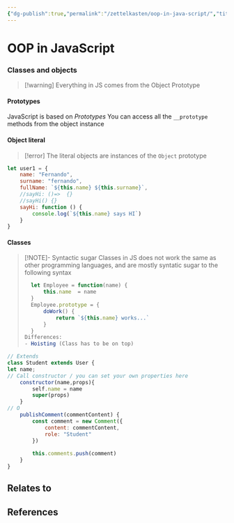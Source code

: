 ```yaml
---
{"dg-publish":true,"permalink":"/zettelkasten/oop-in-java-script/","title":"OOP in JavaScript","tags":["status/todo","status/pre-moc/JavaScript"],"noteIcon":"","created":"2023-10-10T17:46:41.076+01:00"}
---
```



# OOP in JavaScript


### Classes and objects

> [!warning] Everything in JS comes from the Object Prototype

#### Prototypes

JavaScript is based on *Prototypes*
You can access all the `__prototype` methods from the object instance

#### Object literal
> [!error] The literal objects are instances of the `Object` prototype

```js
let user1 = {
	name: "Fernando",
	surname: "fernando",
	fullName: `${this.name} ${this.surname}`,
	//sayHi: ()=>  {}
	//sayHi() {}
	sayHi: function () {
		console.log(`${this.name} says HI`)
	}
}
```


#### Classes

> [!NOTE]- Syntactic sugar
> Classes in JS does not work the same as other programming languages, and are mostly syntatic sugar to the following syntax
>```js
>	let Employee = function(name) {
>		this.name  = name
>	}
>	Employee.prototype = {
>		doWork() {
>			return `${this.name} works...`
>		}
>	}
> Differences: 
> - Hoisting (Class has to be on top)
>```


```js
// Extends
class Student extends User {
let name;
// Call constructor / you can set your own properties here
	constructor(name,props){
		self.name = name
		super(props)
	}
// O
	publishComment(commentContent) {
		const comment = new Comment({
			content: commentContent,
			role: "Student"
		})
				
		this.comments.push(comment)	
	}
}
```
## Relates to
## References
